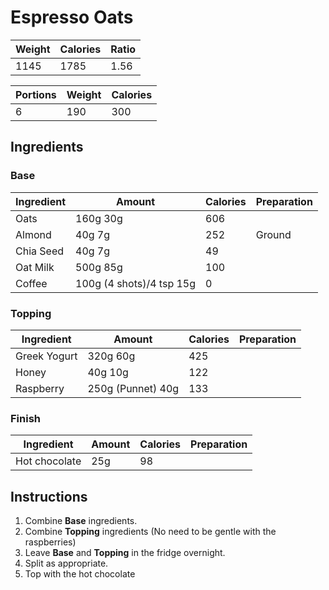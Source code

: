 # Espresso Oats

Weight | Calories | Ratio
--- | --- | ---
1145 | 1785 | 1.56

Portions | Weight | Calories
--- | --- |---
6 | 190 | 300

## Ingredients

### Base

Ingredient | Amount | Calories | Preparation
--- | --- | --- | ---
Oats | 160g 30g | 606 |
Almond | 40g 7g | 252 | Ground
Chia Seed | 40g 7g | 49 | 
Oat Milk | 500g 85g | 100 | 
Coffee | 100g (4 shots)/4 tsp 15g | 0 |

### Topping

Ingredient | Amount | Calories | Preparation
--- | --- | --- | ---
Greek Yogurt | 320g 60g | 425 | 
Honey | 40g 10g | 122 |
Raspberry | 250g (Punnet) 40g | 133 |


### Finish

Ingredient | Amount | Calories | Preparation
--- | --- | --- | ---
Hot chocolate | 25g | 98 |

## Instructions

1. Combine **Base** ingredients.
2. Combine **Topping** ingredients (No need to be gentle with the raspberries)
3. Leave **Base** and **Topping** in the fridge overnight.
3. Split as appropriate.
4. Top with the hot chocolate